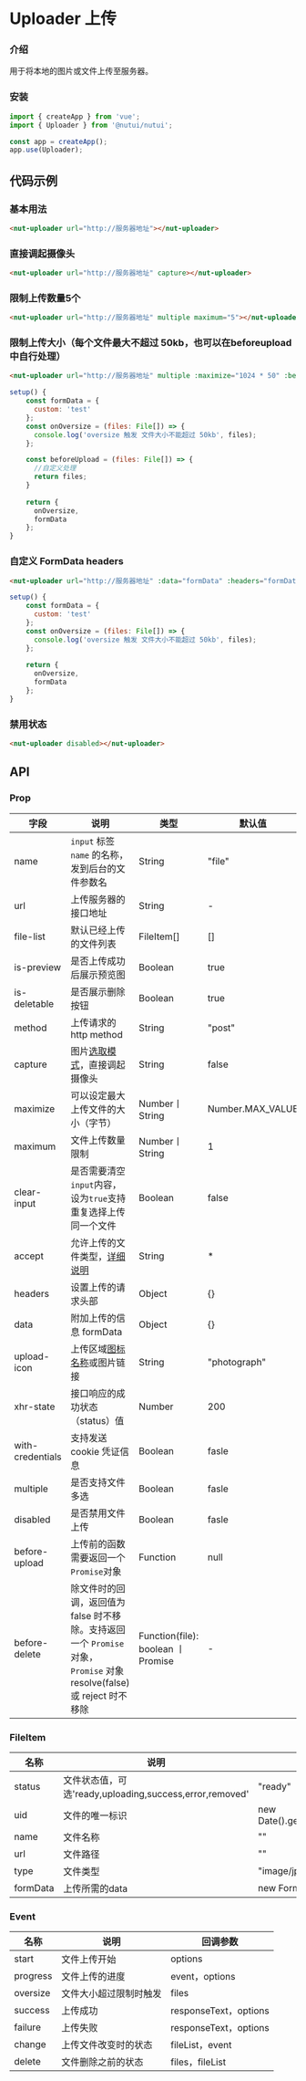 # Uploader 上传

### 介绍

用于将本地的图片或文件上传至服务器。

### 安装

``` javascript
import { createApp } from 'vue';
import { Uploader } from '@nutui/nutui';

const app = createApp();
app.use(Uploader);

```

## 代码示例

### 基本用法

``` html
<nut-uploader url="http://服务器地址"></nut-uploader>
```

### 直接调起摄像头
    
``` html
<nut-uploader url="http://服务器地址" capture></nut-uploader>
```
### 限制上传数量5个

``` html
<nut-uploader url="http://服务器地址" multiple maximum="5"></nut-uploader>
```
### 限制上传大小（每个文件最大不超过 50kb，也可以在beforeupload中自行处理）

``` html
<nut-uploader url="http://服务器地址" multiple :maximize="1024 * 50" :before-upload="beforeUpload" @oversize="onOversize"></nut-uploader>
```

``` javascript
setup() {
    const formData = {
      custom: 'test'
    };
    const onOversize = (files: File[]) => {
      console.log('oversize 触发 文件大小不能超过 50kb', files);
    };

    const beforeUpload = (files: File[]) => {
      //自定义处理
      return files;
    }
   
    return {
      onOversize,
      formData
    };
}
```

### 自定义 FormData headers

``` html
<nut-uploader url="http://服务器地址" :data="formData" :headers="formData" :with-Credentials="true"></nut-uploader>
```

``` javascript
setup() {
    const formData = {
      custom: 'test'
    };
    const onOversize = (files: File[]) => {
      console.log('oversize 触发 文件大小不能超过 50kb', files);
    };
   
    return {
      onOversize,
      formData
    };
}
```

### 禁用状态

``` html
<nut-uploader disabled></nut-uploader>
```

## API

### Prop

| 字段              | 说明                                                                                                                                                                                   | 类型                              | 默认值      |
|-------------------|----------------------------------------------------------------------------------------------------------------------------------------------------------------------------------------|-----------------------------------|-------------|
| name              | `input` 标签 `name` 的名称，发到后台的文件参数名                                                                                                                                       | String                            | "file"      |
| url               | 上传服务器的接口地址                                                                                                                                                                   | String                            | -           |
| file-list         | 默认已经上传的文件列表                                                                                                                                                                 | FileItem[]                          | []           |
| is-preview        | 是否上传成功后展示预览图                                                                                                                                                               | Boolean                           | true        |
| is-deletable      | 是否展示删除按钮                                                                                                                                                                       | Boolean                           | true        |
| method            | 上传请求的 http method                                                                                                                                                                 | String                            | "post"      |
| capture           | 图片[选取模式](https://developer.mozilla.org/zh-CN/docs/Web/HTML/Element/input#htmlattrdefcapture)，直接调起摄像头                                                   | String                            | false    |
| maximize          | 可以设定最大上传文件的大小（字节）                                                                                                                                                     | Number丨String                    | Number.MAX_VALUE           |
| maximum         | 文件上传数量限制                                                                                                                                                                       | Number丨String                    | 1           |
| clear-input       | 是否需要清空`input`内容，设为`true`支持重复选择上传同一个文件                                                                                                                          | Boolean                           | false       |
| accept       | 允许上传的文件类型，[详细说明](https://developer.mozilla.org/zh-CN/docs/Web/HTML/Element/Input/file#%E9%99%90%E5%88%B6%E5%85%81%E8%AE%B8%E7%9A%84%E6%96%87%E4%BB%B6%E7%B1%BB%E5%9E%8B) | String                            | *           |
| headers           | 设置上传的请求头部                                                                                                                                                                     | Object                            | {}          |
| data         | 附加上传的信息 formData                                                                                                                                                                | Object                            | {}          |
| upload-icon       | 上传区域[图标名称](#/zh-CN/icon)或图片链接                                                                                                                                             | String                            | "photograph"  |
| xhr-state         | 接口响应的成功状态（status）值                                                                                                                                                         | Number                            | 200         |
| with-credentials  | 支持发送 cookie 凭证信息                                                                                                                                                               | Boolean                           | fasle       |
| multiple          | 是否支持文件多选                                                                                                                                                                       | Boolean                           | fasle       |
| disabled          | 是否禁用文件上传                                                                                                                                                                       | Boolean                           | fasle       |
| before-upload     | 上传前的函数需要返回一个`Promise`对象                                                                                                                                                           | Function                          | null |
| before-delete     | 除文件时的回调，返回值为 false 时不移除。支持返回一个 `Promise` 对象，`Promise` 对象 resolve(false) 或 reject 时不移除                                                                     | Function(file): boolean 丨Promise | -           |



### FileItem

| 名称     | 说明                   | 默认值                         |
|----------|------------------------|----------------------------------|
| status    | 文件状态值，可选'ready,uploading,success,error,removed'           | "ready"                               |
| uid | 文件的唯一标识         | new Date().getTime().toString() |
| name | 文件名称 | ""                            |
| url  | 文件路径               | ""                         |
| type  | 文件类型               | "image/jpeg"                         |
| formData  | 上传所需的data            | new FormData()    |

### Event

| 名称     | 说明                   | 回调参数                         |
|----------|------------------------|----------------------------------|
| start    | 文件上传开始           | options                               |
| progress | 文件上传的进度         | event，options |
| oversize | 文件大小超过限制时触发 | files                            |
| success  | 上传成功               | responseText，options                         |
| failure  | 上传失败               | responseText，options                         |
| change  | 上传文件改变时的状态               | fileList，event                       |
| delete  | 文件删除之前的状态               | files，fileList                         |

